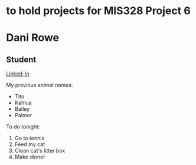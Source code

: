# to hold projects for MIS328 Project 6
Dani Rowe 
===

## Student

[Linked-In](https://www.linkedin.com/in/danielle-rowe1225/)

My previous animal names: 
* Tito 
* Kahlua 
* Bailey
* Palmer

To do tonight: 
1. Go to tennis 
2. Feed my cat 
3. Clean cat's litter box
4. Make dinner 